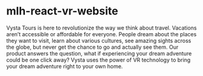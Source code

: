 # mlh-react-vr-website

Vysta Tours is here to revolutionize the way we think about travel. Vacations aren’t accessible or affordable for everyone. People dream about the places they want to visit, learn about various cultures, see amazing sights across the globe, but never get the chance to go and actually see them. Our product answers the question, what if experiencing your dream adventure could be one click away? Vysta uses the power of VR technology to bring your dream adventure right to your own home.


